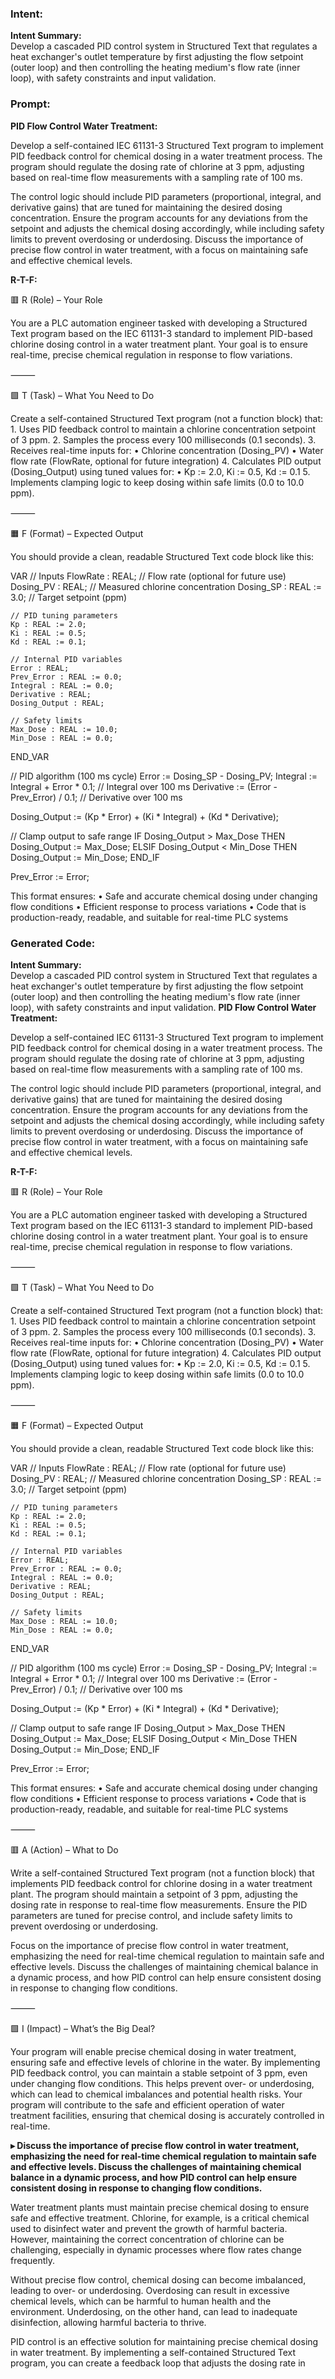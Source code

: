 ### Intent:
**Intent Summary:**  
Develop a cascaded PID control system in Structured Text that regulates a heat exchanger's outlet temperature by first adjusting the flow setpoint (outer loop) and then controlling the heating medium's flow rate (inner loop), with safety constraints and input validation.

### Prompt:
**PID Flow Control Water Treatment:**

Develop a self-contained IEC 61131-3 Structured Text program to implement PID feedback control for chemical dosing in a water treatment process. The program should regulate the dosing rate of chlorine at 3 ppm, adjusting based on real-time flow measurements with a sampling rate of 100 ms.

The control logic should include PID parameters (proportional, integral, and derivative gains) that are tuned for maintaining the desired dosing concentration. Ensure the program accounts for any deviations from the setpoint and adjusts the chemical dosing accordingly, while including safety limits to prevent overdosing or underdosing. Discuss the importance of precise flow control in water treatment, with a focus on maintaining safe and effective chemical levels.

**R-T-F:**

🟥 R (Role) – Your Role

You are a PLC automation engineer tasked with developing a Structured Text program based on the IEC 61131-3 standard to implement PID-based chlorine dosing control in a water treatment plant. Your goal is to ensure real-time, precise chemical regulation in response to flow variations.

⸻

🟩 T (Task) – What You Need to Do

Create a self-contained Structured Text program (not a function block) that:
	1.	Uses PID feedback control to maintain a chlorine concentration setpoint of 3 ppm.
	2.	Samples the process every 100 milliseconds (0.1 seconds).
	3.	Receives real-time inputs for:
	•	Chlorine concentration (Dosing_PV)
	•	Water flow rate (FlowRate, optional for future integration)
	4.	Calculates PID output (Dosing_Output) using tuned values for:
	•	Kp := 2.0, Ki := 0.5, Kd := 0.1
	5.	Implements clamping logic to keep dosing within safe limits (0.0 to 10.0 ppm).

⸻

🟧 F (Format) – Expected Output

You should provide a clean, readable Structured Text code block like this:

VAR
    // Inputs
    FlowRate : REAL;                   // Flow rate (optional for future use)
    Dosing_PV : REAL;                  // Measured chlorine concentration
    Dosing_SP : REAL := 3.0;           // Target setpoint (ppm)

    // PID tuning parameters
    Kp : REAL := 2.0;
    Ki : REAL := 0.5;
    Kd : REAL := 0.1;

    // Internal PID variables
    Error : REAL;
    Prev_Error : REAL := 0.0;
    Integral : REAL := 0.0;
    Derivative : REAL;
    Dosing_Output : REAL;

    // Safety limits
    Max_Dose : REAL := 10.0;
    Min_Dose : REAL := 0.0;
END_VAR

// PID algorithm (100 ms cycle)
Error := Dosing_SP - Dosing_PV;
Integral := Integral + Error * 0.1;            // Integral over 100 ms
Derivative := (Error - Prev_Error) / 0.1;      // Derivative over 100 ms

Dosing_Output := (Kp * Error) + (Ki * Integral) + (Kd * Derivative);

// Clamp output to safe range
IF Dosing_Output > Max_Dose THEN
    Dosing_Output := Max_Dose;
ELSIF Dosing_Output < Min_Dose THEN
    Dosing_Output := Min_Dose;
END_IF

Prev_Error := Error;

This format ensures:
	•	Safe and accurate chemical dosing under changing flow conditions
	•	Efficient response to process variations
	•	Code that is production-ready, readable, and suitable for real-time PLC systems

### Generated Code:
**Intent Summary:**  
Develop a cascaded PID control system in Structured Text that regulates a heat exchanger's outlet temperature by first adjusting the flow setpoint (outer loop) and then controlling the heating medium's flow rate (inner loop), with safety constraints and input validation.
**PID Flow Control Water Treatment:**

Develop a self-contained IEC 61131-3 Structured Text program to implement PID feedback control for chemical dosing in a water treatment process. The program should regulate the dosing rate of chlorine at 3 ppm, adjusting based on real-time flow measurements with a sampling rate of 100 ms.

The control logic should include PID parameters (proportional, integral, and derivative gains) that are tuned for maintaining the desired dosing concentration. Ensure the program accounts for any deviations from the setpoint and adjusts the chemical dosing accordingly, while including safety limits to prevent overdosing or underdosing. Discuss the importance of precise flow control in water treatment, with a focus on maintaining safe and effective chemical levels.

**R-T-F:**

🟥 R (Role) – Your Role

You are a PLC automation engineer tasked with developing a Structured Text program based on the IEC 61131-3 standard to implement PID-based chlorine dosing control in a water treatment plant. Your goal is to ensure real-time, precise chemical regulation in response to flow variations.

⸻

🟩 T (Task) – What You Need to Do

Create a self-contained Structured Text program (not a function block) that:
	1.	Uses PID feedback control to maintain a chlorine concentration setpoint of 3 ppm.
	2.	Samples the process every 100 milliseconds (0.1 seconds).
	3.	Receives real-time inputs for:
	•	Chlorine concentration (Dosing_PV)
	•	Water flow rate (FlowRate, optional for future integration)
	4.	Calculates PID output (Dosing_Output) using tuned values for:
	•	Kp := 2.0, Ki := 0.5, Kd := 0.1
	5.	Implements clamping logic to keep dosing within safe limits (0.0 to 10.0 ppm).

⸻

🟧 F (Format) – Expected Output

You should provide a clean, readable Structured Text code block like this:

VAR
    // Inputs
    FlowRate : REAL;                   // Flow rate (optional for future use)
    Dosing_PV : REAL;                  // Measured chlorine concentration
    Dosing_SP : REAL := 3.0;           // Target setpoint (ppm)

    // PID tuning parameters
    Kp : REAL := 2.0;
    Ki : REAL := 0.5;
    Kd : REAL := 0.1;

    // Internal PID variables
    Error : REAL;
    Prev_Error : REAL := 0.0;
    Integral : REAL := 0.0;
    Derivative : REAL;
    Dosing_Output : REAL;

    // Safety limits
    Max_Dose : REAL := 10.0;
    Min_Dose : REAL := 0.0;
END_VAR

// PID algorithm (100 ms cycle)
Error := Dosing_SP - Dosing_PV;
Integral := Integral + Error * 0.1;            // Integral over 100 ms
Derivative := (Error - Prev_Error) / 0.1;      // Derivative over 100 ms

Dosing_Output := (Kp * Error) + (Ki * Integral) + (Kd * Derivative);

// Clamp output to safe range
IF Dosing_Output > Max_Dose THEN
    Dosing_Output := Max_Dose;
ELSIF Dosing_Output < Min_Dose THEN
    Dosing_Output := Min_Dose;
END_IF

Prev_Error := Error;

This format ensures:
	•	Safe and accurate chemical dosing under changing flow conditions
	•	Efficient response to process variations
	•	Code that is production-ready, readable, and suitable for real-time PLC systems

⸻

🟥 A (Action) – What to Do

Write a self-contained Structured Text program (not a function block) that implements PID feedback control for chlorine dosing in a water treatment plant. The program should maintain a setpoint of 3 ppm, adjusting the dosing rate in response to real-time flow measurements. Ensure the PID parameters are tuned for precise control, and include safety limits to prevent overdosing or underdosing.

Focus on the importance of precise flow control in water treatment, emphasizing the need for real-time chemical regulation to maintain safe and effective levels. Discuss the challenges of maintaining chemical balance in a dynamic process, and how PID control can help ensure consistent dosing in response to changing flow conditions.

⸻

🟩 I (Impact) – What’s the Big Deal?

Your program will enable precise chemical dosing in water treatment, ensuring safe and effective levels of chlorine in the water. By implementing PID feedback control, you can maintain a stable setpoint of 3 ppm, even under changing flow conditions. This helps prevent over- or underdosing, which can lead to chemical imbalances and potential health risks. Your program will contribute to the safe and efficient operation of water treatment facilities, ensuring that chemical dosing is accurately controlled in real-time.

**▸ Discuss the importance of precise flow control in water treatment, emphasizing the need for real-time chemical regulation to maintain safe and effective levels. Discuss the challenges of maintaining chemical balance in a dynamic process, and how PID control can help ensure consistent dosing in response to changing flow conditions.**

Water treatment plants must maintain precise chemical dosing to ensure safe and effective treatment. Chlorine, for example, is a critical chemical used to disinfect water and prevent the growth of harmful bacteria. However, maintaining the correct concentration of chlorine can be challenging, especially in dynamic processes where flow rates change frequently.

Without precise flow control, chemical dosing can become imbalanced, leading to over- or underdosing. Overdosing can result in excessive chemical levels, which can be harmful to human health and the environment. Underdosing, on the other hand, can lead to inadequate disinfection, allowing harmful bacteria to thrive.

PID control is an effective solution for maintaining precise chemical dosing in water treatment. By implementing a self-contained Structured Text program, you can create a feedback loop that adjusts the dosing rate in
